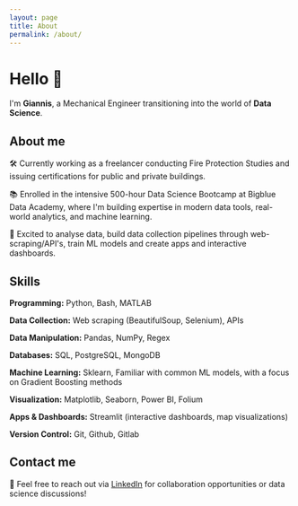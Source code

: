 ```yaml
---
layout: page
title: About
permalink: /about/
---
```


# Hello 👋

I'm **Giannis**, a Mechanical Engineer transitioning into the world of **Data Science**.

## About me

🛠️ Currently working as a freelancer conducting Fire Protection Studies and issuing certifications for public and private buildings.

📚 Enrolled in the intensive 500-hour Data Science Bootcamp at Bigblue Data Academy, where I'm building expertise in modern data tools, real-world analytics, and machine learning.

🎯 Excited to analyse data, build data collection pipelines through web-scraping/API's, train ML models and create apps and interactive dashboards.

## Skills

**Programming:** Python, Bash, MATLAB

**Data Collection:** Web scraping (BeautifulSoup, Selenium), APIs

**Data Manipulation:** Pandas, NumPy, Regex

**Databases:** SQL, PostgreSQL, MongoDB

**Machine Learning:** Sklearn, Familiar with common ML models, with a focus on Gradient Boosting methods

**Visualization:** Matplotlib, Seaborn, Power BI, Folium

**Apps & Dashboards:** Streamlit (interactive dashboards, map visualizations)

**Version Control:** Git, Github, Gitlab

## Contact me

📧 Feel free to reach out via [LinkedIn](https://www.linkedin.com/in/stamioanni/) for collaboration opportunities or data science discussions! 